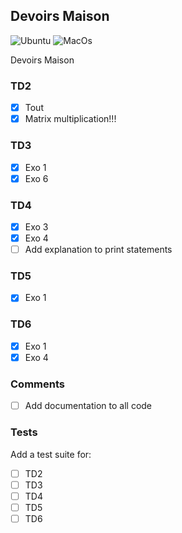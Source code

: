 ## Devoirs Maison

![Ubuntu](https://github.com/ejovo13/informatique-TD_dm/actions/workflows/Ubuntu.yml/badge.svg)
![MacOs](https://github.com/ejovo13/informatique-TD_dm/actions/workflows/Mac.yml/badge.svg)

Devoirs Maison

### TD2
- [x] Tout
- [x] Matrix multiplication!!!

### TD3
- [x] Exo 1
- [x] Exo 6

### TD4
- [x] Exo 3
- [x] Exo 4
- [ ] Add explanation to print statements

### TD5
- [x] Exo 1

### TD6
- [x] Exo 1
- [x] Exo 4

### Comments
- [ ] Add documentation to all code

### Tests
Add a test suite for:
- [ ] TD2
- [ ] TD3
- [ ] TD4
- [ ] TD5
- [ ] TD6